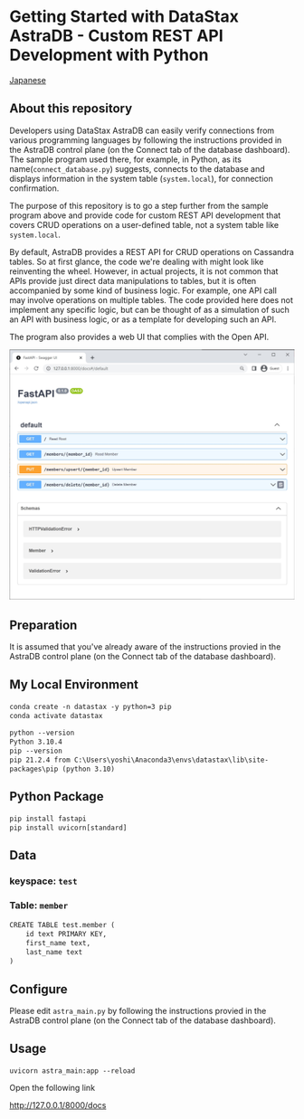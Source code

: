 # Getting Started with DataStax AstraDB - Custom REST API Development with Python

[Japanese](./README-ja.md)

## About this repository
Developers using DataStax AstraDB can easily verify connections from various programming languages by following the instructions provided in the AstraDB control plane (on the Connect tab of the database dashboard).
The sample program used there, for example, in Python, as its name(`connect_database.py`) suggests, connects to the database and displays information in the system table (`system.local`), for connection confirmation.

The purpose of this repository is to go a step further from the sample program above and provide code for custom REST API development that covers CRUD operations on a user-defined table, not a system table like `system.local`.

By default, AstraDB provides a REST API for CRUD operations on Cassandra tables.
So at first glance, the code we're dealing with might look like reinventing the wheel.
However, in actual projects, it is not common that APIs provide just direct data manipulations to tables, but it is often accompanied by some kind of business logic. For example, one API call may involve operations on multiple tables.
The code provided here does not implement any specific logic, but can be thought of as a simulation of such an API with business logic, or as a template for developing such an API.

The program also provides a web UI that complies with the Open API.

![Web UI](./ui.jpg)


## Preparation

It is assumed that you've already aware of the instructions provied in the AstraDB control plane (on the Connect tab of the database dashboard).

## My Local Environment

```
conda create -n datastax -y python=3 pip
conda activate datastax
```

```
python --version
Python 3.10.4
pip --version
pip 21.2.4 from C:\Users\yoshi\Anaconda3\envs\datastax\lib\site-packages\pip (python 3.10)
```

## Python Package

```
pip install fastapi
pip install uvicorn[standard]
```

## Data

### keyspace: `test`

### Table: `member`
```
CREATE TABLE test.member (
    id text PRIMARY KEY,
    first_name text,
    last_name text
) 
```

## Configure

Please edit `astra_main.py` by following the instructions provied in the AstraDB control plane (on the Connect tab of the database dashboard).

## Usage

```
uvicorn astra_main:app --reload
```

Open the following link 

http://127.0.0.1/8000/docs


